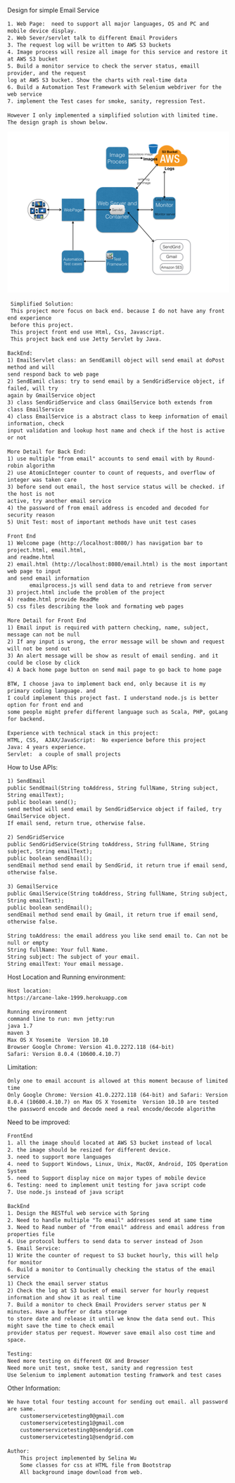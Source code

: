 
Design for simple Email Service
 
    1. Web Page:  need to support all major languages, OS and PC and mobile device display.
    2. Web Sever/servlet talk to different Email Providers
    3. The request log will be written to AWS S3 buckets
    4. Image process will resize all image for this service and restore it at AWS S3 bucket
    5. Build a monitor service to check the server status, emaill provider, and the request 
    log at AWS S3 bucket. Show the charts with real-time data
    6. Build a Automation Test Framework with Selenium webdriver for the web service
    7. implement the Test cases for smoke, sanity, regression Test.
    
    However I only implemented a simplified solution with limited time.
    The design graph is shown below.
  ![alt tag](src/main/webapp/image/design-img.png)
     
     Simplified Solution:  
     This project more focus on back end. because I do not have any front end experience 
     before this project.
     This project front end use Html, Css, Javascript.
     This project back end use Jetty Servlet by Java.	
    
    BackEnd:
    1) EmailServlet class: an SendEamill object will send email at doPost method and will 
    send respond back to web page
    2) SendEamil class: try to send email by a SendGridService object, if failed, will try 
    again by GmailService object
    3) class SendGridService and class GmailService both extends from class EmailService
    4) class EmailService is a abstract class to keep information of email information, check
    input validation and lookup host name and check if the host is active or not
    
    More Detail for Back End:
    1) use multiple "from email" accounts to send email with by Round-robin algorithm
    2) use AtomicInteger counter to count of requests, and overflow of integer was taken care
    3) before send out email, the host service status will be checked. if the host is not 
    active, try another email service
    4) the password of from email address is encoded and decoded for security reason
    5) Unit Test: most of important methods have unit test cases
    
    Front End
    1) Welcome page (http://localhost:8080/) has navigation bar to project.html, email.html, 
    and readme.html
    2) email.html (http://localhost:8080/email.html) is the most important web page to input 
    and send email information 
           emailprocess.js will send data to and retrieve from server
    3) project.html include the problem of the project
    4) readme.html provide ReadMe 
    5) css files describing the look and formating web pages 
    
    More Detail for Front End
    1) Email input is required with pattern checking, name, subject, message can not be null
    2) If any input is wrong, the error message will be shown and request will not be send out
    3) An alert message will be show as result of email sending. and it could be close by click
    4) A back home page button on send mail page to go back to home page
    
    BTW, I choose java to implement back end, only because it is my primary coding language. and 
    I could implement this project fast. I understand node.js is better option for front end and 
    some people might prefer different language such as Scala, PHP, goLang for backend.
    
    Experience with technical stack in this project:
	HTML, CSS,  AJAX/JavaScript:  No experience before this project
	Java: 4 years experience.
	Servlet:  a couple of small projects

  How to Use APIs:

    1) SendEmail
    public SendEmail(String toAddress, String fullName, String subject, String emailText);
    public boolean send();
    send method will send email by SendGridService object if failed, try GmailService object. 
    If email send, return true, otherwise false.
    
    2) SendGridService
    public SendGridService(String toAddress, String fullName, String subject, String emailText); 
    public boolean sendEmail();
    sendEmail method send email by SendGrid, it return true if email send, otherwise false.
    
    3) GemailService
    public GmailService(String toAddress, String fullName, String subject, String emailText);
    public boolean sendEmail();
    sendEmail method send email by Gmail, it return true if email send, otherwise false.
    
    String toAddress: the email address you like send email to. Can not be null or empty
    String fullName: Your full Name. 
    String subject: The subject of your email. 
    String emailText: Your email message.
 			
 Host Location and Running environment:
 
    Host location:
    https://arcane-lake-1999.herokuapp.com
    
    Running environment 
	command line to run: mvn jetty:run
	java 1.7
	maven 3
	Max OS X Yosemite  Version 10.10
	Browser Google Chrome: Version 41.0.2272.118 (64-bit)
	Safari: Version 8.0.4 (10600.4.10.7)
	
  Limitation:
  
	Only one to email account is allowed at this moment because of limited time
	Only Google Chrome: Version 41.0.2272.118 (64-bit) and Safari: Version 8.0.4 (10600.4.10.7) on Max OS X Yosemite  Version 10.10 are tested 
	the password encode and decode need a real encode/decode algorithm
		
Need to be improved:

	FrontEnd
	1. all the image should located at AWS S3 bucket instead of local
	2. the image should be resized for different device.
	3. need to support more languages
	4. need to Support Windows, Linux, Unix, MacOX, Android, IOS Operation System
	5. need to Support display nice on major types of mobile device
	6. Testing: need to implement unit testing for java script code
	7. Use node.js instead of java script 

	BackEnd
	1. Design the RESTful web service with Spring
	2. Need to handle multiple "To email" addresses send at same time
	3. Need to Read number of "from email" address and email address from properties file
	4. Use protocol buffers to send data to server instead of Json
	5. Email Service:
	1) Write the counter of request to S3 bucket hourly, this will help for monitor
	6. Build a monitor to Continually checking the status of the email service
	1) Check the email server status
	2) Check the log at S3 bucket of email server for hourly request information and show it as real time
    7. Build a monitor to check Email Providers server status per N minutes. Have a buffer or data storage 
	to store date and release it until we know the data send out. This might save the time to check email 
	provider status per request. However save email also cost time and space.

	Testing:
	Need more testing on different OX and Browser
	Need more unit test, smoke test, sanity and regression test
	Use Selenium to implement automation testing framwork and test cases
	
  Other Information:
	    
    We have total four testing account for sending out email. all password are same. 
		customerservicetesting0@gmail.com
		customerservicetesting1@gmail.com
		customerservicetesting0@sendgrid.com
		customerservicetesting1@sendgrid.com
		
	Author:
		This project implemented by Selina Wu
		Some classes for css at HTML file from Bootstrap 
		All background image download from web.	   